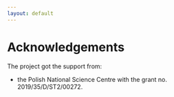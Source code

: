 ```yaml
---
layout: default 
---
```

# Acknowledgements 

The project got the support from:
* the Polish National Science Centre with the grant no. 2019/35/D/ST2/00272.